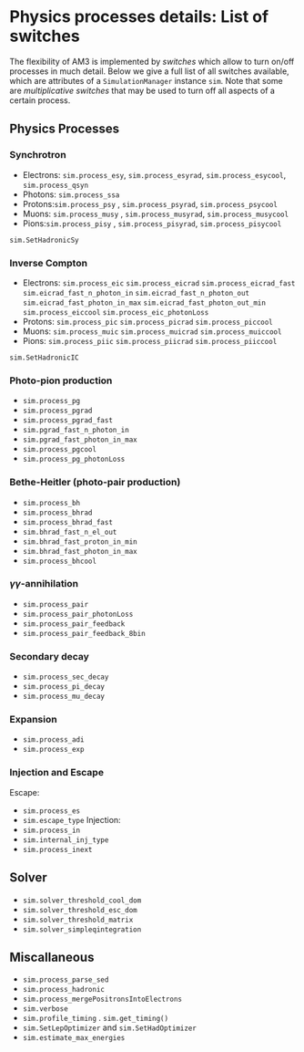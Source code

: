 # Physics processes details: List of switches

The flexibility of AM3 is implemented by *switches* which allow to turn on/off processes in much detail. Below we give a full list of all switches available, which are attributes of a `SimulationManager` instance `sim`. 
Note that some are *multiplicative switches* that may be used to turn off all aspects of a certain process.

## Physics Processes

### Synchrotron
- Electrons: `sim.process_esy`, `sim.process_esyrad`, `sim.process_esycool`, `sim.process_qsyn`
- Photons: `sim.process_ssa`
- Protons:`sim.process_psy` , `sim.process_psyrad`, `sim.process_psycool`
- Muons: `sim.process_musy` , `sim.process_musyrad`, `sim.process_musycool`
- Pions:`sim.process_pisy` , `sim.process_pisyrad`, `sim.process_pisycool`

`sim.SetHadronicSy`

### Inverse Compton

- Electrons: `sim.process_eic` `sim.process_eicrad` `sim.process_eicrad_fast` `sim.eicrad_fast_n_photon_in` `sim.eicrad_fast_n_photon_out` `sim.eicrad_fast_photon_in_max` `sim.eicrad_fast_photon_out_min` `sim.process_eiccool` `sim.process_eic_photonLoss`
- Protons: `sim.process_pic` `sim.process_picrad` `sim.process_piccool`
- Muons: `sim.process_muic` `sim.process_muicrad` `sim.process_muiccool`
- Pions: `sim.process_piic` `sim.process_piicrad` `sim.process_piiccool`

`sim.SetHadronicIC`

### Photo-pion production
- `sim.process_pg`
- `sim.process_pgrad`
- `sim.process_pgrad_fast`
- `sim.pgrad_fast_n_photon_in`
- `sim.pgrad_fast_photon_in_max`
- `sim.process_pgcool`
- `sim.process_pg_photonLoss`

### Bethe-Heitler (photo-pair production)
- `sim.process_bh`
- `sim.process_bhrad`
- `sim.process_bhrad_fast`
- `sim.bhrad_fast_n_el_out`
- `sim.bhrad_fast_proton_in_min`
- `sim.bhrad_fast_photon_in_max`
- `sim.process_bhcool`

### $\gamma \gamma$-annihilation
- `sim.process_pair`
- `sim.process_pair_photonLoss`
- `sim.process_pair_feedback`
- `sim.process_pair_feedback_8bin`

### Secondary decay
- `sim.process_sec_decay`
- `sim.process_pi_decay`
- `sim.process_mu_decay`

### Expansion
- `sim.process_adi`
- `sim.process_exp`

### Injection and Escape
Escape:
- `sim.process_es`
- `sim.escape_type`
Injection:
- `sim.process_in`
- `sim.internal_inj_type`
- `sim.process_inext`

## Solver

- `sim.solver_threshold_cool_dom`
- `sim.solver_threshold_esc_dom`
- `sim.solver_threshold_matrix`
- `sim.solver_simpleqintegration`


## Miscallaneous

- `sim.process_parse_sed`
- `sim.process_hadronic`
- `sim.process_mergePositronsIntoElectrons`
- `sim.verbose`
- `sim.profile_timing`  . `sim.get_timing()`
- `sim.SetLepOptimizer` and `sim.SetHadOptimizer`
- `sim.estimate_max_energies`
